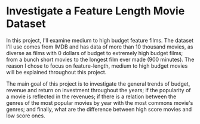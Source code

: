# Investigate a Feature Length Movie Dataset
In this project, I'll examine medium to high budget feature films. The dataset I'll use comes from IMDB and has data of more than 10 thousand movies, as diverse as films with 0 dollars of budget to extremely high budget films; from a bunch short movies to the longest film ever made (900 minutes). The reason I chose to focus on feature-length, medium to high budget movies will be explained throughout this project.

The main goal of this project is to investigate the general trends of budget, revenue and return on investment throughout the years; if the popularity of a movie is reflected in the revenues; if there is a relation between the genres of the most popular movies by year with the most commons movie's genres; and finally, what are the difference between high score movies and low score ones.
